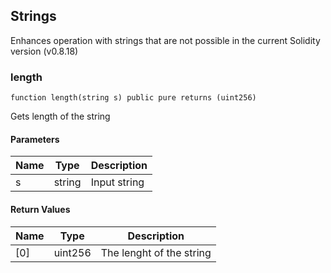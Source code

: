 ## Strings

Enhances operation with strings that are not possible in the current Solidity version (v0.8.18)

### length

```solidity
function length(string s) public pure returns (uint256)
```

Gets length of the string

#### Parameters

| Name | Type | Description |
| ---- | ---- | ----------- |
| s | string | Input string |

#### Return Values

| Name | Type | Description |
| ---- | ---- | ----------- |
| [0] | uint256 | The lenght of the string |

